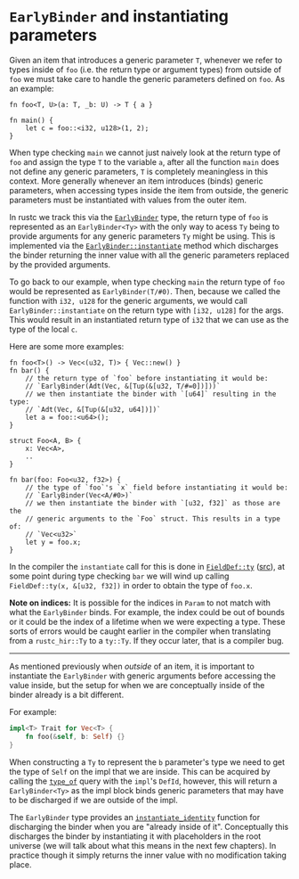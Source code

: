 # `EarlyBinder` and instantiating parameters

Given an item that introduces a generic parameter `T`, whenever we refer to types inside of `foo` (i.e. the return type or argument types) from outside of `foo` we must take care to handle the generic parameters defined on `foo`. As an example:

```rust,ignore
fn foo<T, U>(a: T, _b: U) -> T { a }

fn main() {
    let c = foo::<i32, u128>(1, 2);
}
```

When type checking `main` we cannot just naively look at the return type of `foo` and assign the type `T` to the variable `a`, after all the function `main` does not define any generic parameters, `T` is completely meaningless in this context. More generally whenever an item introduces (binds) generic parameters, when accessing types inside the item from outside, the generic parameters must be instantiated with values from the outer item.

In rustc we track this via the [`EarlyBinder`] type, the return type of `foo` is represented as an `EarlyBinder<Ty>` with the only way to acess `Ty` being to provide arguments for any generic parameters `Ty` might be using. This is implemented via the [`EarlyBinder::instantiate`] method which discharges the binder returning the inner value with all the generic parameters replaced by the provided arguments.

To go back to our example, when type checking `main` the return type of `foo` would be represented as `EarlyBinder(T/#0)`. Then, because we called the function with `i32, u128` for the generic arguments, we would call `EarlyBinder::instantiate` on the return type with `[i32, u128]` for the args. This would result in an instantiated return type of `i32` that we can use as the type of the local `c`.

Here are some more examples:

```rust,ignore
fn foo<T>() -> Vec<(u32, T)> { Vec::new() }
fn bar() {
    // the return type of `foo` before instantiating it would be:
    // `EarlyBinder(Adt(Vec, &[Tup(&[u32, T/#=0])]))`
    // we then instantiate the binder with `[u64]` resulting in the type:
    // `Adt(Vec, &[Tup(&[u32, u64])])`
    let a = foo::<u64>();
}
```

```rust,ignore
struct Foo<A, B> {
    x: Vec<A>,
    ..
}

fn bar(foo: Foo<u32, f32>) { 
    // the type of `foo`'s `x` field before instantiating it would be:
    // `EarlyBinder(Vec<A/#0>)`
    // we then instantiate the binder with `[u32, f32]` as those are the
    // generic arguments to the `Foo` struct. This results in a type of:
    // `Vec<u32>`
    let y = foo.x;
}
```

In the compiler the `instantiate` call for this is done in [`FieldDef::ty`] ([src][field_def_ty_src]), at some point during type checking `bar` we will wind up calling `FieldDef::ty(x, &[u32, f32])` in order to obtain the type of `foo.x`.

**Note on indices:** It is possible for the indices in `Param` to not match with what the `EarlyBinder` binds. For
example, the index could be out of bounds or it could be the index of a lifetime when we were expecting a type.
These sorts of errors would be caught earlier in the compiler when translating from a `rustc_hir::Ty` to a `ty::Ty`.
If they occur later, that is a compiler bug.

[`FieldDef::ty`]: https://doc.rust-lang.org/nightly/nightly-rustc/rustc_middle/ty/struct.FieldDef.html#method.ty
[field_def_ty_src]: https://github.com/rust-lang/rust/blob/44d679b9021f03a79133021b94e6d23e9b55b3ab/compiler/rustc_middle/src/ty/mod.rs#L1421-L1426
[`EarlyBinder`]: https://doc.rust-lang.org/nightly/nightly-rustc/rustc_middle/ty/struct.EarlyBinder.html
[`EarlyBinder::instantiate`]: https://doc.rust-lang.org/nightly/nightly-rustc/rustc_middle/ty/struct.EarlyBinder.html#method.instantiate

---

As mentioned previously when _outside_ of an item, it is important to instantiate the `EarlyBinder` with generic arguments before accessing the value inside, but the setup for when we are conceptually inside of the binder already is a bit different.

For example:
```rust
impl<T> Trait for Vec<T> {
    fn foo(&self, b: Self) {}
}
```

When constructing a `Ty` to represent the `b` parameter's type we need to get the type of `Self` on the impl that we are inside. This can be acquired by calling the [`type_of`] query with the `impl`'s `DefId`, however, this will return a `EarlyBinder<Ty>` as the impl block binds generic parameters that may have to be discharged if we are outside of the impl.

The `EarlyBinder` type provides an [`instantiate_identity`] function for discharging the binder when you are "already inside of it". Conceptually this discharges the binder by instantiating it with placeholders in the root universe (we will talk about what this means in the next few chapters). In practice though it simply returns the inner value with no modification taking place.

[`type_of`]: https://doc.rust-lang.org/nightly/nightly-rustc/rustc_middle/ty/context/struct.TyCtxt.html#method.type_of
[`instantiate_identity`]: https://doc.rust-lang.org/nightly/nightly-rustc/rustc_middle/ty/struct.EarlyBinder.html#method.instantiate_identity
